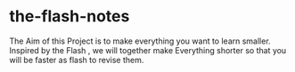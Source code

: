# the-flash-notes
The Aim of this Project is to make everything you want to learn smaller.
Inspired by the Flash , we will together make Everything shorter so that you will be faster as flash to revise them. 
